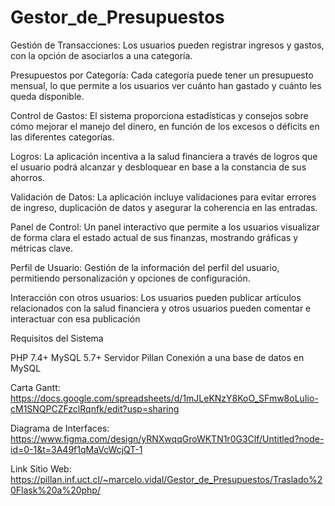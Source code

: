 # Gestor_de_Presupuestos

Gestión de Transacciones: Los usuarios pueden registrar ingresos y gastos, con la opción de asociarlos a una categoría.

Presupuestos por Categoría: Cada categoría puede tener un presupuesto mensual, lo que permite a los usuarios ver cuánto han gastado y cuánto les queda disponible.

Control de Gastos: El sistema proporciona estadísticas y consejos sobre cómo mejorar el manejo del dinero, en función de los excesos o déficits en las diferentes categorías.

Logros: La aplicación incentiva a la salud financiera a través de logros que el usuario podrá alcanzar y desbloquear en base a la constancia de sus ahorros.

Validación de Datos: La aplicación incluye validaciones para evitar errores de ingreso, duplicación de datos y asegurar la coherencia en las entradas.

Panel de Control: Un panel interactivo que permite a los usuarios visualizar de forma clara el estado actual de sus finanzas, mostrando gráficas y métricas clave.

Perfil de Usuario: Gestión de la información del perfil del usuario, permitiendo personalización y opciones de configuración.

Interacción con otros usuarios: Los usuarios pueden publicar artículos relacionados con la salud financiera y otros usuarios pueden comentar e interactuar con esa publicación

Requisitos del Sistema

PHP 7.4+
MySQL 5.7+
Servidor Pillan
Conexión a una base de datos en MySQL


Carta Gantt: https://docs.google.com/spreadsheets/d/1mJLeKNzY8KoO_SFmw8oLuIio-cM1SNQPCZFzclRqnfk/edit?usp=sharing

Diagrama de Interfaces: https://www.figma.com/design/yRNXwqqGroWKTN1r0G3Clf/Untitled?node-id=0-1&t=3A49f1qMaVcWcjQT-1

Link Sitio Web: https://pillan.inf.uct.cl/~marcelo.vidal/Gestor_de_Presupuestos/Traslado%20Flask%20a%20php/
